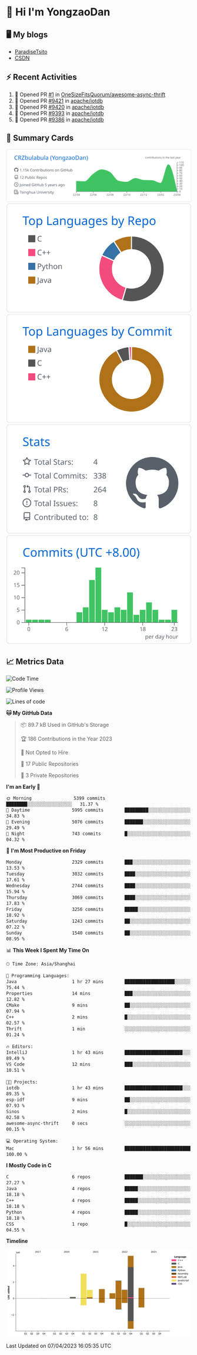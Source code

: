 # 👋 Hi I'm YongzaoDan

## 🖥 My blogs
  + [ParadiseTsito](https://www.paradisetsito.love/)
  + [CSDN](https://blog.csdn.net/CRZbulabula?type=blog)

## ⚡ Recent Activities
<!--START_SECTION:activity-->
1. 💪 Opened PR [#1](https://github.com/OneSizeFitsQuorum/awesome-async-thrift/pull/1) in [OneSizeFitsQuorum/awesome-async-thrift](https://github.com/OneSizeFitsQuorum/awesome-async-thrift)
2. 💪 Opened PR [#9421](https://github.com/apache/iotdb/pull/9421) in [apache/iotdb](https://github.com/apache/iotdb)
3. 💪 Opened PR [#9420](https://github.com/apache/iotdb/pull/9420) in [apache/iotdb](https://github.com/apache/iotdb)
4. 💪 Opened PR [#9393](https://github.com/apache/iotdb/pull/9393) in [apache/iotdb](https://github.com/apache/iotdb)
5. 💪 Opened PR [#9386](https://github.com/apache/iotdb/pull/9386) in [apache/iotdb](https://github.com/apache/iotdb)
<!--END_SECTION:activity-->

## 🎑 Summary Cards

[![](https://raw.githubusercontent.com/CRZbulabula/CRZbulabula/main/profile-summary-card-output/github/0-profile-details.svg)](https://github.com/vn7n24fzkq/github-profile-summary-cards)
[![](https://raw.githubusercontent.com/CRZbulabula/CRZbulabula/main/profile-summary-card-output/github/1-repos-per-language.svg)](https://github.com/vn7n24fzkq/github-profile-summary-cards) [![](https://raw.githubusercontent.com/CRZbulabula/CRZbulabula/main/profile-summary-card-output/github/2-most-commit-language.svg)](https://github.com/vn7n24fzkq/github-profile-summary-cards)
[![](https://raw.githubusercontent.com/CRZbulabula/CRZbulabula/main/profile-summary-card-output/github/3-stats.svg)](https://github.com/vn7n24fzkq/github-profile-summary-cards) [![](https://raw.githubusercontent.com/CRZbulabula/CRZbulabula/main/profile-summary-card-output/github/4-productive-time.svg)](https://github.com/vn7n24fzkq/github-profile-summary-cards)

## 📈 Metrics Data

<!--START_SECTION:waka-->
![Code Time](http://img.shields.io/badge/Code%20Time-34%20hrs%202%20mins-blue)

![Profile Views](http://img.shields.io/badge/Profile%20Views-30-blue)

![Lines of code](https://img.shields.io/badge/From%20Hello%20World%20I%27ve%20Written-15.6%20million%20lines%20of%20code-blue)

**🐱 My GitHub Data** 

> 📦 89.7 kB Used in GitHub's Storage 
 > 
> 🏆 186 Contributions in the Year 2023
 > 
> 🚫 Not Opted to Hire
 > 
> 📜 17 Public Repositories 
 > 
> 🔑 3 Private Repositories 
 > 
**I'm an Early 🐤** 

```text
🌞 Morning                5399 commits        ████████░░░░░░░░░░░░░░░░░   31.37 % 
🌆 Daytime                5995 commits        █████████░░░░░░░░░░░░░░░░   34.83 % 
🌃 Evening                5076 commits        ███████░░░░░░░░░░░░░░░░░░   29.49 % 
🌙 Night                  743 commits         █░░░░░░░░░░░░░░░░░░░░░░░░   04.32 % 
```
📅 **I'm Most Productive on Friday** 

```text
Monday                   2329 commits        ███░░░░░░░░░░░░░░░░░░░░░░   13.53 % 
Tuesday                  3032 commits        ████░░░░░░░░░░░░░░░░░░░░░   17.61 % 
Wednesday                2744 commits        ████░░░░░░░░░░░░░░░░░░░░░   15.94 % 
Thursday                 3069 commits        ████░░░░░░░░░░░░░░░░░░░░░   17.83 % 
Friday                   3256 commits        █████░░░░░░░░░░░░░░░░░░░░   18.92 % 
Saturday                 1243 commits        ██░░░░░░░░░░░░░░░░░░░░░░░   07.22 % 
Sunday                   1540 commits        ██░░░░░░░░░░░░░░░░░░░░░░░   08.95 % 
```


📊 **This Week I Spent My Time On** 

```text
🕑︎ Time Zone: Asia/Shanghai

💬 Programming Languages: 
Java                     1 hr 27 mins        ███████████████████░░░░░░   75.44 % 
Properties               14 mins             ███░░░░░░░░░░░░░░░░░░░░░░   12.82 % 
CMake                    9 mins              ██░░░░░░░░░░░░░░░░░░░░░░░   07.94 % 
C++                      2 mins              █░░░░░░░░░░░░░░░░░░░░░░░░   02.57 % 
Thrift                   1 min               ░░░░░░░░░░░░░░░░░░░░░░░░░   01.24 % 

🔥 Editors: 
IntelliJ                 1 hr 43 mins        ██████████████████████░░░   89.49 % 
VS Code                  12 mins             ███░░░░░░░░░░░░░░░░░░░░░░   10.51 % 

🐱‍💻 Projects: 
iotdb                    1 hr 43 mins        ██████████████████████░░░   89.35 % 
esp-idf                  9 mins              ██░░░░░░░░░░░░░░░░░░░░░░░   07.93 % 
Sinos                    2 mins              █░░░░░░░░░░░░░░░░░░░░░░░░   02.58 % 
awesome-async-thrift     0 secs              ░░░░░░░░░░░░░░░░░░░░░░░░░   00.15 % 

💻 Operating System: 
Mac                      1 hr 56 mins        █████████████████████████   100.00 % 
```

**I Mostly Code in C** 

```text
C                        6 repos             ███████░░░░░░░░░░░░░░░░░░   27.27 % 
Java                     4 repos             █████░░░░░░░░░░░░░░░░░░░░   18.18 % 
C++                      4 repos             █████░░░░░░░░░░░░░░░░░░░░   18.18 % 
Python                   4 repos             █████░░░░░░░░░░░░░░░░░░░░   18.18 % 
CSS                      1 repo              █░░░░░░░░░░░░░░░░░░░░░░░░   04.55 % 
```



**Timeline**

![Lines of Code chart](https://raw.githubusercontent.com/CRZbulabula/CRZbulabula/main/assets/bar_graph.png)


 Last Updated on 07/04/2023 16:05:35 UTC
<!--END_SECTION:waka-->

